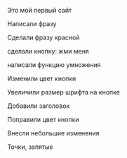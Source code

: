 Это мой первый сайт

Написали фразу

Сделали фразу красной

сделали кнопку: жми меня

написали функцию умножения

Изменили цвет кнопки

Увеличили размер шрифта на кнопке

Добавили заголовок

Поправили цвет кнопки

Внесли небольшие изменения


Точки, запятые

